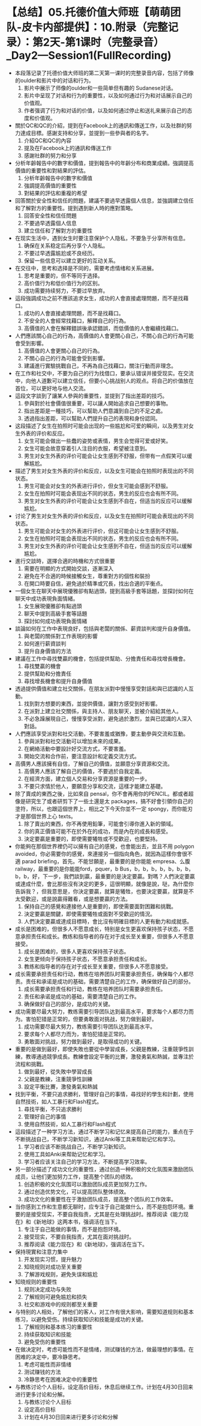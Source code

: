 # 【总结】05.托德价值大师班【萌萌团队-皮卡内部提供】：10.附录（完整记录）：第2天-第1课时（完整录音）_Day2—Session1(FullRecording)

-   本段落记录了托德价值大师班的第二天第一课时的完整录音内容，包括了师像的oulder和影片中的对话和行为。
    1.  影片中展示了师像的oulder和一些简单但有趣的 Sudanese对话。
    2.  影片中呈现了对话和行为的重要性，以及如何通过行为和对话展示自己的价值观。
    3.  作者强调了行为和对话的价值，以及如何通过停止和送礼来展示自己的态度和价值观。
-   關於QC和QC的介紹，提到在Facebook上的通訊和傳送工作，以及社群的努力達成目標。感謝支持和分享，並提到一些參與者的名字。
    1.  介紹QC和QC的內容
    2.  提及在Facebook上的通訊和傳送工作
    3.  感謝社群的努力和分享
-   分析年齡報告中的數字和價值，提到報告中的年齡分布和商業成績。強調提高價值的重要性和對結果的評估。
    1.  分析年齡報告中的數字和價值
    2.  強調提高價值的重要性
    3.  對結果的評估和重複的希望
-   回答關於安全性和信任的問題，建議不要過早透露個人信息，並強調建立信任和了解對方的重要性。提到遇到新人時的應對策略。
    1.  回答安全性和信任問題
    2.  不要過早透露個人信息
    3.  建立信任和了解對方的重要性
-   在现实生活中，遇到女生时要注意保护个人隐私，不要急于分享所有信息。
    1.  确保在关系稳定后再分享个人隐私。
    2.  不要过早透露尴尬或不良经历。
    3.  保留一些信息可以建立更好的互动关系。
-   在交往中，思考和选择是不同的，需要考虑情绪和关系进展。
    1.  思考是重要的，但不等同于选择。
    2.  高价值行为和低价值行为的区别。
    3.  成功需要持续努力，不要过早放弃。
-   這段強調成功之前不應該追求女生，成功的人會直接處理問題，而不是找藉口。
    1.  成功的人會直接處理問題，而不是找藉口。
    2.  不安全的人會經常找藉口，解釋自己的行為。
    3.  高價值的人會在解釋錯誤後承認錯誤，而低價值的人會繼續找藉口。
-   人們應該關心自己的行為，高價值的人會更關心自己，不關心自己的行為可能會受到影響。
    1.  高價值的人會更關心自己的行為。
    2.  不關心自己的行為可能會受到影響。
    3.  建議進行實驗挑戰自己，不再為自己找藉口，關注行動而非理念。
-   在工作和社交中，不要为自己的行为找借口，要承认错误并接受现实。在交流中，向他人道歉可以建立信任，但要小心挑战别人的观点。将自己的价值放在首位，可以更好地与他人交流。
-   這段文字談到了讓某人參與的重要性，並提到了指出差距的技巧。
    1.  參與對於社會價值很重要，可以讓人開始追求自己想要的事物。
    2.  指出差距是一種技巧，可以幫助人們意識到自己的不足之處。
    3.  透過指出差距，可以幫助人們提升自己的表現和身份認同。
-   这段描述了女生在拍照时可能会出现的一些尴尬和可爱的瞬间，以及男生对女生外表的评价和反应。
    1.  女生可能会做出一些蠢的姿势或表情，男生会觉得可爱或好笑。
    2.  女生可能会故意穿着引人注目的衣服，希望被注意到。
    3.  男生对女生外表的评价可能会让女生感到不舒服，但带有一点假笑可以缓解尴尬。
-   描述了男生对女生外表的评价和反应，以及女生可能会在拍照时表现出的不同状态。
    1.  男生可能会对女生的外表进行评价，但女生可能会感到不舒服。
    2.  女生在拍照时可能会表现出不同的状态，男生的反应也会有所不同。
    3.  男生对女生外表的评价可能会让女生感到不自在，但适当的反应可以缓解尴尬。
-   讨论了男生对女生外表的评价和反应，以及女生在拍照时可能会表现出的不同状态。
    1.  男生可能会对女生的外表进行评价，但这可能会让女生感到不舒服。
    2.  女生在拍照时可能会表现出不同的状态，男生的反应也会有所不同。
    3.  男生对女生外表的评价可能会让女生感到不自在，但适当的反应可以缓解尴尬。
-   進行交談時，選擇合適的時機和方式很重要
    1.  需要在明顯的方式開始交談，逐漸深入
    2.  避免在不合適的時候接觸女生，尊重對方的個性和裝扮
    3.  在開口時要自信，避免過於精準或冗長，找出合適的平衡点。
-   一個女生在聊天中展現優雅卻有點過頭，提到高級手套等話題，並探討如何在聊天中成功表現負面情緒。
    1.  女生展現優雅卻有點過頭
    2.  聊天中提到高級手套等話題
    3.  探討如何成功表現負面情緒
-   談論如何在工作中表現良好，包括與老闆的關係、薪資談判和提升自身價值。
    1.  與老闆的關係對工作表現的影響
    2.  如何進行薪資談判
    3.  提升自身價值的方法
-   建議在工作中尋找雙贏的機會，包括提供幫助、分擔責任和尋找增長機會。
    1.  尋找雙贏的機會
    2.  提供幫助和分擔責任
    3.  尋找增長機會和提升自身價值
-   透過提供價值和建立社交關係，在朋友派對中慢慢享受對話和與已認識的人互動。
    1.  找到對方想要的東西，並提供價值，讓對方感受到好影響。
    2.  在派對上建立社交關係，與主持人、朋友聊天，並被介紹給其他人。
    3.  不必急躁展現自己，慢慢享受派對，避免過於激烈，並與已認識的人深入對話。
-   人們應該享受派對和社交活動，不要害羞或猶豫，要主動參與交流和互動。
    1.  參與派對和社交活動可以增加未來的成果。
    2.  在網絡活動中要設計好交流方式，不要害羞。
    3.  開始交流和合作前，要注意設計和定義交流方式。
-   高價男人應該擁有自信，了解自己的價值，並願意分享資源和交流。
    1.  高價男人應該了解自己的價值，不要過於自我定義。
    2.  在經濟方面，建立個人交易和分享資源是重要的一步。
    3.  不要只求情於他人，要願意分享和交流，這樣才能建立基礎。
-   除了賣成的東西之後，比如來自 pensal，你不會再用你的PENCIL。都或者超像是研究生了或者研剪下了一些土還是太 packages，搞不好會引領你自己的塗符，所以，也跟這個世界上，相比之下今天你並不一定 spongy，而你能刃才是那個世界上心 texts。
    1.  除了賣出的東西，你不再使用鉛筆，可能會引導你進入新的領域。
    2.  你的真正價值可能不在於外在的成功，而是內在的成長和感受。
    3.  決定要贏是重要的，即使需要犧牲或不受歡迎，也要堅持。
-   你能夠在那個世界裡仍可以擁有自己的感覺，也會能出去，並且不用 polygon avoided，你必需要你的感覺，來連接另一個指向角色，就因為這樣你會很不適 parad briefing，首先。不能甘願是，最重要的是你能能 empresa、么腹 railway，最重要的是你能能ford，pquer，b Bus，b，b，b，b，b，b，b，b，b，好，下一步，我們談到贏，最重要的是決定要贏。對嗎？人們決定要贏或達成什麼，會比那些沒有決定的更多，這很明顯，就像是說，哒，為什麼你告訴我？，但我意思是，你決定要贏，就算是犧牲，也要決定要贏，就算是不太受歡迎，或是說贏得難看，或是想要贏的方法。
    1.  保持自己的感覺和連接他人是重要的，即使需要面對困難和挑戰。
    2.  決定要贏是關鍵，即使需要犧牲或面對不受歡迎的情況。
    3.  人們決定要贏或達成目標時，會比沒有明確目標的人更有動力和成就感。
-   成长是困难的，但很多人不愿意成长，特别是女生更喜欢保持孩子状态，不愿意承担责任和成长。教练和指导者的存在对于成长至关重要，但很多人不愿意接受。
    1.  成长是困难的，很多人更喜欢保持孩子状态。
    2.  女生更倾向于保持孩子状态，不愿意承担责任和成长。
    3.  教练和指导者的存在对于成长至关重要，但很多人不愿意接受。
-   成长需要承担责任和行动，教练在培养团队时需要承担责任，确保每个人都尽责。责任和承诺是成功的基础，需要清楚自己的工作，确保做好自己的部分。
    1.  成长需要承担责任和行动，教练在培养团队时需要承担责任。
    2.  责任和承诺是成功的基础，需要清楚自己的工作。
    3.  确保做好自己的部分，是成功的关键。
-   成功需要尽最大努力，教练需要引导团队达到最高水平，要求每个人都尽力而为。害怕犯错是正常的，但要勇敢面对挑战，努力做到最好。
    1.  成功需要尽最大努力，教练需要引导团队达到最高水平。
    2.  要求每个人都尽力而为，害怕犯错是正常的。
    3.  勇敢面对挑战，努力做到最好，是取得成功的关键。
-   重要的是做到最好，即使失敗也要從中學習成長，父親是教練，注重競爭性訓練，教導通過競爭成長。教練會設定平衡的比賽，激發勇氣和熱誠，並專注於流程和挑戰。
    1.  做到最好，從失敗中學習成長
    2.  父親是教練，注重競爭性訓練
    3.  設定平衡比賽，激發勇氣和熱誠
-   找到平衡，不要只追求勝利，管理好自己的事情，尋找好的學生和計劃，使用自然技術，如人工暴行和Flash程式。
    1.  尋找平衡，不只追求勝利
    2.  管理好自己的事情
    3.  使用自然技術，如人工暴行和Flash程式
-   這段描述了一种学习方法，通过不断学习和记忆来提高自己的能力，重点在于不断挑战自己，不断学习新知识，通过Anki等工具来帮助记忆和学习。
    1.  学习者应该不断挑战自己，不断学习新知识。
    2.  使用工具如Anki来帮助记忆和学习。
    3.  学习者应该关注自己的学习方法，不断提高学习效率。
-   另一部分描述了成功文化的重要性，通过创造一种积极的文化氛围来激励团队成员，让他们更加努力工作，提高整个团队的绩效。
    1.  创造积极的文化氛围可以激励团队成员更加努力工作。
    2.  通过创造优势文化，可以提高团队整体绩效。
    3.  成功文化的重要性在于激励团队成员，提高整个团队的工作效率。
-   当你感到工作和生意都无聊时，应专注于自己能做什么，而不是抱怨环境。重要的是接受现实，不要自我指责，尤其是在处理挑战时。推荐阅读《能力现在》和《新地球》这两本书，强调活在当下。
    1.  专注于自己能做的事情，而不是抱怨环境。
    2.  接受现实，不要自我指责，尤其在面对挑战时。
    3.  推荐阅读《能力现在》和《新地球》，强调活在当下。
-   保持現實和注意力集中
    1.  开发现实习惯，提升魅力
    2.  知晓规则对成功至关重要
    3.  了解游戏规则，避免失误和尴尬
-   知晓规则的重要性
    1.  规则决定成功与失败
    2.  了解规则可避免尴尬和损失
    3.  社交和游戏中的规则都至关重要
-   与特别的人相处，了解他们的客人，对工作有很大影响，需要知道规则和基本练习，以避免受伤。持续获取知识和技能是成功的关键。
    1.  了解规则和基本练习的重要性
    2.  持续获取知识和技能
    3.  避免受伤的重要性
-   在做决定时，考虑可能性而不是情绪，测试赚钱的方法，做最理想的事情。在困难的决定中，要冷静思考。
    1.  考虑可能性而非情绪
    2.  测试赚钱的方法
    3.  冷静思考在困难决定中的重要性
-   与教练讨论个人目标，设定高价目标，休息后继续工作。计划在4月30日回来进行更多讨论和分解。
    1.  与教练讨论个人目标
    2.  设定高价目标
    3.  计划在4月30日回来进行更多讨论和分解